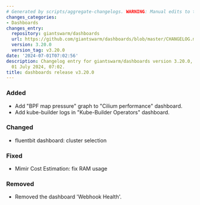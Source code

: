 ```yaml
---
# Generated by scripts/aggregate-changelogs. WARNING: Manual edits to this files will be overwritten.
changes_categories:
- Dashboards
changes_entry:
  repository: giantswarm/dashboards
  url: https://github.com/giantswarm/dashboards/blob/master/CHANGELOG.md#3200---2024-07-01
  version: 3.20.0
  version_tag: v3.20.0
date: '2024-07-01T07:02:56'
description: Changelog entry for giantswarm/dashboards version 3.20.0, published on
  01 July 2024, 07:02.
title: dashboards release v3.20.0
---
```


### Added
- Add "BPF map pressure" graph to "Cilium performance" dashboard.
- Add kube-builder logs in "Kube-Builder Operators" dashboard.
### Changed
- fluentbit dashboard: cluster selection
### Fixed
- Mimir Cost Estimation: fix RAM usage
### Removed
- Removed the dashboard 'Webhook Health'.
